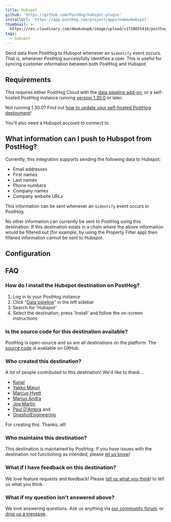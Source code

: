 ```yaml
---
title: Hubspot
github: 'https://github.com/PostHog/hubspot-plugin'
installUrl: 'https://app.posthog.com/project/apps?name=Hubspot'
thumbnail: >-
  https://res.cloudinary.com/dmukukwp6/image/upload/v1710055416/posthog.com/contents/cdp/thumbnails/hubspot.svg
tags:
  - hubspot
---
```


Send data from PostHog to Hubspot whenever an `$identify` event occurs. That is, whenever PostHog successfully identifies a user. This is useful for syncing customer information between both PostHog and Hubspot.

## Requirements

This requires either PostHog Cloud with the [data pipeline add-on](https://us.posthog.com/organization/billing), or a self-hosted PostHog instance running [version 1.30.0](https://posthog.com/blog/the-posthog-array-1-30-0) or later.

Not running 1.30.0? Find out [how to update your self-hosted PostHog deployment](https://posthog.com/docs/runbook/upgrading-posthog)!

You'll also need a Hubspot account to connect to.

## What information can I push to Hubspot from PostHog?

Currently, this integration supports sending the following data to Hubspot:

-   Email addresses
-   First names
-   Last names
-   Phone numbers
-   Company names
-   Company website URLs

This information can be sent whenever an `$identify` event occurs in PostHog.

No other information can currently be sent to PostHog using this destination. If this destination exists in a chain where the above information would be filtered out (for example, by using the Property Filter app) then filtered information cannot be sent to Hubspot.

## Configuration

<AppParameters />

## FAQ

### How do I install the Hubspot destination on PostHog?

1. Log in to your PostHog instance
2.  Click "[Data pipeline](https://us.posthog.com/apps)" in the left sidebar
3. Search for 'Hubspot'
4. Select the destination, press 'Install' and follow the on-screen instructions

### Is the source code for this destination available?

PostHog is open-source and so are all destinations on the platform. The [source code](https://github.com/PostHog/hubspot-plugin) is available on GitHub.

### Who created this destination?

A lot of people contributed to this destination! We'd like to thank...

-   [Kunal](https://github.com/kpthatsme)
-   [Yakko Majuri](https://github.com/yakkomajuri)
-   [Marcus Hyett](https://github.com/marcushyett-ph)
-   [Marius Andra](https://github.com/mariusandra)
-   [Joe Martin](https://github.com/joethreepwood)
-   [Paul D'Ambra](https://github.com/pauldambra) and
-   [OneshotEngineering](https://github.com/oneshot-engineering)

For creating this. Thanks, all!

### Who maintains this destination?

This destination is maintained by PostHog. If you have issues with the destination not functioning as intended, please [let us know](http://app.posthog.com/home#supportModal)!

### What if I have feedback on this destination?

We love feature requests and feedback! Please [tell us what you think](http://app.posthog.com/home#supportModal)! to tell us what you think.

### What if my question isn't answered above?

We love answering questions. Ask us anything via [our community forum](/questions), or [drop us a message](http://app.posthog.com/home#supportModal). 
